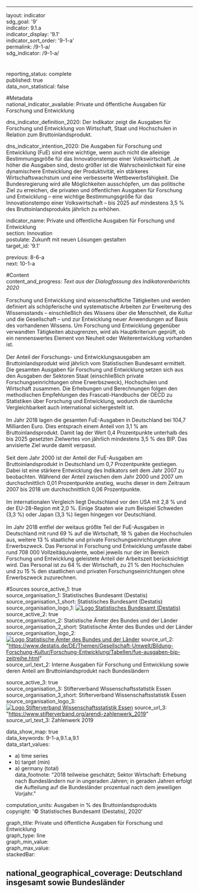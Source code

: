 ---
                   
layout: indicator                   
sdg_goal: '9'                   
indicator: 9.1.a                   
indicator_display: '9.1'                   
indicator_sort_order: '9-1-a'                   
permalink: /9-1-a/                   
sdg_indicator: /9-1-a/                   

#                   
reporting_status: complete                   
published: true                   
data_non_statistical: false                   


#Metadata                   
national_indicator_available: Private und öffentliche Ausgaben für Forschung und Entwicklung                   

dns_indicator_definition_2020: Der Indikator zeigt die Ausgaben für Forschung und Entwicklung von Wirtschaft, Staat und Hochschulen in Relation zum Brutto&shy;inlands&shy;produkt.                   

dns_indicator_intention_2020: Die Ausgaben für Forschung und Entwicklung (FuE) sind eine wichtige, wenn auch nicht die alleinige Bestimmungsgröße für das Innovationstempo einer Volkswirtschaft. Je höher die Ausgaben sind, desto größer ist die Wahrscheinlichkeit für eine dynamischere Entwicklung der Produktivität, ein stärkeres Wirtschaftswachstum und eine verbesserte Wettbewerbsfähigkeit. Die Bundesregierung wird alle Möglichkeiten ausschöpfen, um das politische Ziel zu erreichen, die privaten und öffentlichen Ausgaben für Forschung und Entwicklung – eine wichtige Bestimmungsgröße für das Innovationstempo einer Volkswirtschaft – bis 2025 auf mindestens 3,5&nbsp;%  des Brutto&shy;inlands&shy;produkts jährlich zu erhöhen.                   

indicator_name: Private und öffentliche Ausgaben für Forschung und Entwicklung                   
section: Innovation                   
postulate: Zukunft mit neuen Lösungen gestalten                   
target_id: '9.1'                   

previous: 8-6-a                   
next: 10-1-a                   

#Content                    
content_and_progress: <i> Text aus der Dialogfassung des Indikatorenberichts 2020</i><br><br>Forschung und Entwicklung sind wissenschaftliche Tätigkeiten und werden definiert als schöpferische und systematische Arbeiten zur Erweiterung des Wissensstands – einschließlich des Wissens über die Menschheit, die Kultur und die Gesellschaft – und zur Entwicklung neuer Anwendungen auf Basis des vorhandenen Wissens. Um Forschung und Entwicklung gegenüber verwandten Tätigkeiten abzugrenzen, wird als Hauptkriterium geprüft, ob ein nennenswertes Element von Neuheit oder Weiterentwicklung vorhanden ist.<br><br>Der Anteil der Forschungs- und Entwicklungsausgaben am Bruttoinlandsprodukt wird jährlich vom Statistischen Bundesamt ermittelt. Die gesamten Ausgaben für Forschung und Entwicklung setzen sich aus den Ausgaben der Sektoren Staat (einschließlich private Forschungseinrichtungen ohne Erwerbszweck), Hochschulen und Wirtschaft zusammen. Die Erhebungen und Berechnungen folgen den methodischen Empfehlungen des Frascati-Handbuchs der OECD zu Statistiken über Forschung und Entwicklung, wodurch die räumliche Vergleichbarkeit auch international sichergestellt ist.<br><br>Im Jahr 2018 lagen die gesamten FuE-Ausgaben in Deutschland bei 104,7 Milliarden Euro. Dies entsprach einem Anteil von 3,1&nbsp;% am Bruttoinlandsprodukt. Damit lag der Wert 0,4 Prozentpunkte unterhalb des bis 2025 gesetzten Zielwertes von jährlich mindestens 3,5&nbsp;% des BIP. Das anvisierte Ziel wurde damit verpasst.<br><br>Seit dem Jahr 2000 ist der Anteil der FuE-Ausgaben am Bruttoinlandsprodukt in Deutschland um 0,7 Prozentpunkte gestiegen. Dabei ist eine stärkere Entwicklung des Indikators seit dem Jahr 2007 zu beobachten. Während der Anteil zwischen dem Jahr 2000 und 2007 um durchschnittlich 0,01 Prozentpunkte anstieg, wuchs dieser in dem Zeitraum 2007 bis 2018 um durchschnittlich 0,06 Prozentpunkte.<br><br>Im internationalen Vergleich liegt Deutschland vor den USA mit 2,8&nbsp;% und der EU-28-Region mit 2,0&nbsp;%. Einige Staaten wie zum Beispiel Schweden (3,3&nbsp;%) oder Japan (3,3&nbsp;%) liegen hingegen vor Deutschland.<br><br>Im Jahr 2018 entfiel der weitaus größte Teil der FuE-Ausgaben in Deutschland mit rund 69&nbsp;% auf die Wirtschaft, 18&nbsp;% gaben die Hochschulen aus, weitere 13&nbsp;% staatliche und private Forschungseinrichtungen ohne Erwerbszweck. Das Personal in Forschung und Entwicklung umfasste dabei rund 708&nbsp;000 Vollzeitäquivalente, wobei jeweils nur der im Bereich Forschung und Entwicklung geleistete Anteil der Arbeitszeit berücksichtigt wird. Das Personal ist zu 64&nbsp;% der Wirtschaft, zu 21&nbsp;% den Hochschulen und zu 15&nbsp;% den staatlichen und privaten Forschungseinrichtungen ohne Erwerbszweck zuzurechnen.                   

#Sources
source_active_1: true                           
source_organisation_1: Statistisches Bundesamt (Destatis)                           
source_organisation_1_short: Statistisches Bundesamt (Destatis)                           
source_organisation_logo_1: <a href="https://www.destatis.de/DE/Home/_inhalt.html"><img src="https://g205sdgs.github.io/sdg-indicators/public/logos/destatis.png" alt="Logo Statistisches Bundesamt (Destatis)" title="Klicken Sie hier um zu der Homepage der Organisation zu gelangen" /></a>
source_active_2: true                           
source_organisation_2: Statistische Ämter des Bundes und der Länder                           
source_organisation_2_short: Statistische Ämter des Bundes und der Länder                           
source_organisation_logo_2: <a href="http://www.statistikportal.de/de/veroeffentlichungen/volkswirtschaftliche-gesamtrechnungen-der-laender"><img src="https://g205sdgs.github.io/sdg-indicators/public/logos/vwgdl.png" alt="Logo Statistische Ämter des Bundes und der Länder" title="Klicken Sie hier um zu der Homepage der Organisation zu gelangen" /></a>
source_url_2: "https://www.destatis.de/DE/Themen/Gesellschaft-Umwelt/Bildung-Forschung-Kultur/Forschung-Entwicklung/Tabellen/fue-ausgaben-bip-zeitreihe.html"                               
source_url_text_2: Interne Ausgaben für Forschung und Entwicklung sowie deren Anteil am Bruttoinlandsprodukt nach Bundesländern                               

source_active_3: true                           
source_organisation_3: Stifterverband Wissenschaftsstatistik Essen                           
source_organisation_3_short: Stifterverband Wissenschaftsstatistik Essen                           
source_organisation_logo_3: <a href="https://www.stifterverband.org/"><img src="https://g205sdgs.github.io/sdg-indicators/public/logos/stftvb.png" alt="Logo Stifterverband Wissenschaftsstatistik Essen" title="Klicken Sie hier um zu der Homepage der Organisation zu gelangen" /></a>
source_url_3: "https://www.stifterverband.org/arendi-zahlenwerk_2019"                               
source_url_text_3: Zahlenwerk 2019                               


data_show_map: true                   
data_keywords: 9-1-a,9.1.a,9.1                   
data_start_values: 
 - a) time series
 - b) target (min)
 - a) germany (total)                   
data_footnote: "2018 teilweise geschätzt; Sektor Wirtschaft: Erhebung nach Bundesländern nur in ungeraden Jahren; in geraden Jahren erfolgt die Aufteilung auf die Bundesländer prozentual nach dem jeweiligen Vorjahr."                   

computation_units: Ausgaben in&nbsp;% des Bruttoinlandsprodukts                   
copyright: '&copy; Statistisches Bundesamt (Destatis), 2020'                   

graph_title: Private und öffentliche Ausgaben für Forschung und Entwicklung                   
graph_type: line                   
graph_min_value:                    
graph_max_value:                    
stackedBar:                    

national_geographical_coverage: Deutschland insgesamt sowie Bundesländer                   
---